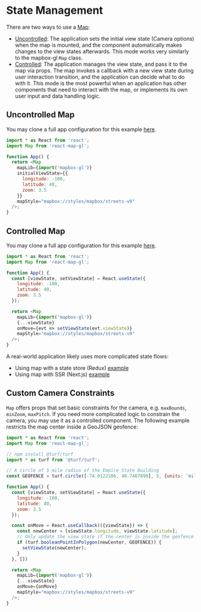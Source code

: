 # State Management

There are two ways to use a [Map](../api-reference/map.md):

- [Uncontrolled](https://reactjs.org/docs/uncontrolled-components.html): The application sets the initial view state (Camera options) when the map is mounted, and the component automatically makes changes to the view states afterwards. This mode works very similarly to the mapbox-gl `Map` class.
- [Controlled](https://reactjs.org/docs/forms.html#controlled-components): The application manages the view state, and pass it to the map via props. The map invokes a callback with a new view state during user interaction transition, and the application can decide what to do with it. This mode is the most powerful when an application has other components that need to interact with the map, or implements its own user input and data handling logic.


## Uncontrolled Map

You may clone a full app configuration for this example [here](https://github.com/visgl/react-map-gl/tree/7.0-release/examples/get-started/basic).

```js
import * as React from 'react';
import Map from 'react-map-gl';

function App() {
  return <Map
    mapLib={import('mapbox-gl')}
    initialViewState={{
      longitude: -100,
      latitude: 40,
      zoom: 3.5
    }}
    mapStyle="mapbox://styles/mapbox/streets-v9"
  />;
}
```

## Controlled Map

You may clone a full app configuration for this example [here](https://github.com/visgl/react-map-gl/tree/7.0-release/examples/get-started/controlled).

```js
import * as React from 'react';
import Map from 'react-map-gl';

function App() {
  const [viewState, setViewState] = React.useState({
    longitude: -100,
    latitude: 40,
    zoom: 3.5
  });

  return <Map
    mapLib={import('mapbox-gl')}
    {...viewState}
    onMove={evt => setViewState(evt.viewState)}
    mapStyle="mapbox://styles/mapbox/streets-v9"
  />;
}
```

A real-world application likely uses more complicated state flows:

- Using map with a state store (Redux) [example](https://github.com/visgl/react-map-gl/tree/7.0-release/examples/get-started/redux)
- Using map with SSR (Next.js) [example](https://github.com/visgl/react-map-gl/tree/7.0-release/examples/get-started/nextjs)


## Custom Camera Constraints

`Map` offers props that set basic constraints for the camera, e.g. `maxBounds`, `minZoom`, `maxPitch`. If you need more complicated logic to constrain the camera, you may use it as a controlled component. The following example restricts the map center inside a GeoJSON geofence:

```js
import * as React from 'react';
import Map from 'react-map-gl';

// npm install @turf/turf
import * as turf from '@turf/turf';

// A circle of 5 mile radius of the Empire State Building
const GEOFENCE = turf.circle([-74.0122106, 40.7467898], 5, {units: 'miles'});

function App() {
  const [viewState, setViewState] = React.useState({
    longitude: -100,
    latitude: 40,
    zoom: 3.5
  });

  const onMove = React.useCallback(({viewState}) => {
    const newCenter = [viewState.longitude, viewState.latitude];
    // Only update the view state if the center is inside the geofence
    if (turf.booleanPointInPolygon(newCenter, GEOFENCE)) {
      setViewState(newCenter);
    }
  }, [])

  return <Map
    mapLib={import('mapbox-gl')}
    {...viewState}
    onMove={onMove}
    mapStyle="mapbox://styles/mapbox/streets-v9"
  />;
}
```
